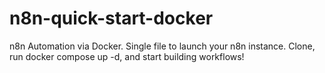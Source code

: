# n8n-quick-start-docker
n8n Automation via Docker. Single file to launch your n8n instance. Clone, run docker compose up -d, and start building workflows!
